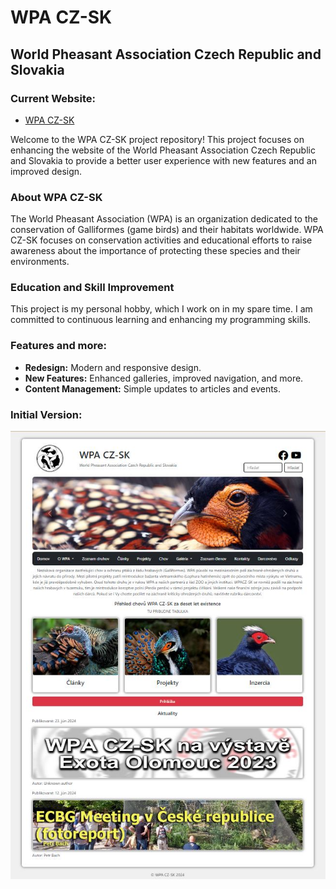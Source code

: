 # WPA CZ-SK
## World Pheasant Association Czech Republic and Slovakia

### Current Website: 
- [WPA CZ-SK](http://wpacz-sk.com/)

Welcome to the WPA CZ-SK project repository! 
This project focuses on enhancing the website of the World Pheasant Association Czech Republic and Slovakia to provide a better user experience with new features and an improved design.

### About WPA CZ-SK
The World Pheasant Association (WPA) is an organization dedicated to the conservation of Galliformes (game birds) and their habitats worldwide. 
WPA CZ-SK focuses on conservation activities and educational efforts to raise awareness about the importance of protecting these species and their environments.

### Education and Skill Improvement
This project is my personal hobby, which I work on in my spare time. I am committed to continuous learning and enhancing my programming skills.

### Features and more:
- **Redesign:** Modern and responsive design.
- **New Features:** Enhanced galleries, improved navigation, and more.
- **Content Management:** Simple updates to articles and events.


### Initial Version:
![Initial Version:](https://github.com/matus-kocik/wpaczsk/blob/templates/web_wpa_1.JPG)
